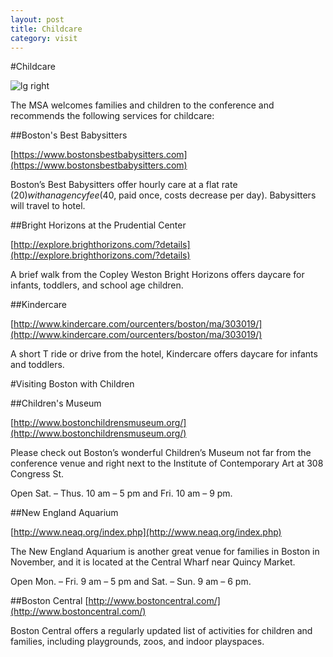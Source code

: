 ```yaml
---
layout: post
title: Childcare
category: visit
---
```



#Childcare

![lg right](http://upload.wikimedia.org/wikipedia/commons/3/36/Library_wall_painting.jpg "Hemmings - Library Wall Painting")

The MSA welcomes families and children to the conference and recommends the following services for childcare: 

##Boston's Best Babysitters

[https://www.bostonsbestbabysitters.com](https://www.bostonsbestbabysitters.com)

Boston’s Best Babysitters offer hourly care at a flat rate ($20) with an agency fee ($40, paid once, costs decrease per day). Babysitters will travel to hotel.

##Bright Horizons at the Prudential Center

[http://explore.brighthorizons.com/?details](http://explore.brighthorizons.com/?details)

A brief walk from the Copley Weston Bright Horizons offers daycare for infants, toddlers, and school age children.

##Kindercare

[http://www.kindercare.com/our­centers/boston/ma/303019/](http://www.kindercare.com/our­centers/boston/ma/303019/)

A short T ride or drive from the hotel, Kindercare offers daycare for infants and toddlers.

#Visiting Boston with Children

##Children's Museum

[http://www.bostonchildrensmuseum.org/](http://www.bostonchildrensmuseum.org/)

Please check out Boston’s wonderful Children’s Museum not far from the conference venue and right next to the Institute of Contemporary Art at 308 Congress St.
Open Sat. – Thus. 10 am – 5 pm and Fri. 10 am  – 9 pm. 

##New England Aquarium

[http://www.neaq.org/index.php](http://www.neaq.org/index.php)
The New England Aquarium is another great venue for families in Boston in November, and it is located at the Central Wharf near Quincy Market.

Open Mon. – Fri. 9 am – 5 pm and Sat. – Sun. 9 am – 6 pm. 

##Boston Central
[http://www.bostoncentral.com/](http://www.bostoncentral.com/)
Boston Central offers a regularly updated list of activities for children and families, including playgrounds, zoos, and indoor playspaces.